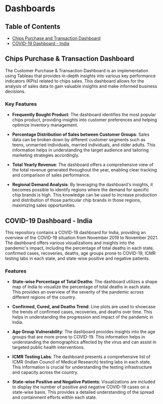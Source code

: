 # Dashboards

## Table of Contents 
- [Chips Purchase and Transaction Dashboard](#chips-purchase--transaction-dashboard)
- [COVID-19 Dashboard - India](#covid-19-dashboard---india)

## Chips Purchase & Transaction Dashboard

The Customer Purchase & Transaction Dashboard is an implementation using Tableau that provides in-depth insights into various key performance indicators (KPIs) related to chips sales. This dashboard allows for the analysis of sales data to gain valuable insights and make informed business decisions. 

### Key Features

- **Frequently Bought Product**: The dashboard identifies the most popular chips product, providing insights into customer preferences and helping optimize inventory management.

- **Percentage Distribution of Sales between Customer Groups**: Sales data can be broken down by different customer segments such as teens, unmarried individuals, married individuals, and older adults. This information helps in understanding the target audience and tailoring marketing strategies accordingly.

- **Total Yearly Revenue**: The dashboard offers a comprehensive view of the total revenue generated throughout the year, enabling clear tracking and comparison of sales performance.

- **Regional Demand Analysis**: By leveraging the dashboard's insights, it becomes possible to identify regions where the demand for specific chip brands is high. This knowledge can be used to increase production and distribution of those particular chip brands in those regions, maximizing sales opportunities.

## COVID-19 Dashboard - India

This repository contains a COVID-19 dashboard for India, providing an overview of the COVID-19 situation from November 2019 to November 2021. The dashboard offers various visualizations and insights into the pandemic's impact, including the percentage of total deaths in each state, confirmed cases, recoveries, deaths, age groups prone to COVID-19, ICMR testing labs in each state, and state-wise positive and negative patients.

### Features

- **State-wise Percentage of Total Deaths**: The dashboard utilizes a shape map of India to visualize the percentage of total deaths in each state. This provides an overview of the severity of the pandemic across different regions of the country.

- **Confirmed, Cured, and Deaths Trend**: Line plots are used to showcase the trends of confirmed cases, recoveries, and deaths over time. This helps in understanding the progression and impact of the pandemic in India.

- **Age Group Vulnerability**: The dashboard provides insights into the age groups that are more prone to COVID-19. This information helps in understanding the demographics affected by the virus and can assist in targeted public health interventions.

- **ICMR Testing Labs**: The dashboard presents a comprehensive list of ICMR (Indian Council of Medical Research) testing labs in each state. This information is crucial for understanding the testing infrastructure and capacity across the country.

- **State-wise Positive and Negative Patients**: Visualizations are included to display the number of positive and negative COVID-19 cases on a state-wise basis. This provides a detailed understanding of the spread and containment efforts within each state.
